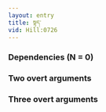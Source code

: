 ```yaml
---
layout: entry
title: སྟད་
vid: Hill:0726
---
```

### Dependencies (N = 0)


### Two overt arguments


### Three overt arguments
